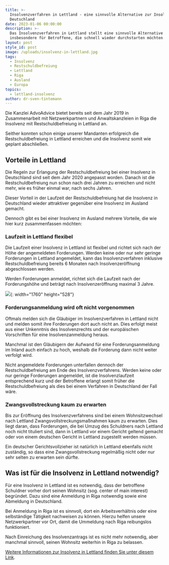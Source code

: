 ```yaml
---
title: >-
  Insolvenzverfahren in Lettland - eine sinnvolle Alternative zur Insolvenz in
  Deutschland
date: 2023-01-06 00:00:00
description: >-
  Das Insolvenzverfahren in Lettland stellt eine sinnvolle Alternative dar,
  insbesondere für Betroffene, die schnell wieder durchstarten möchten.
layout: post
style_id: post
image: /uploads/insolvenz-in-lettland.jpg
tags:
  - Insolvenz
  - Restschuldbefreiung
  - Lettland
  - Riga
  - Ausland
  - Europa
topics:
  - lettland-insolvenz
author: dr-sven-tintemann
---
```

Die Kanzlei AdvoAdvice bietet bereits seit dem Jahr 2019 in Zusammenarbeit mit Netzwerkpartnern und Anwaltskanzleien in Riga die Insolvenz mit Restschuldbefreiung in Lettland an.&nbsp;

Seither konnten schon einige unserer Mandanten erfolgreich die Restschuldbefreiung in Lettland erreichen und die Insolvenz somit wie geplant abschlie&szlig;en.&nbsp;

## Vorteile in Lettland

Die Regeln zur Erlangung der Restschuldbefreiung bei einer Insolvenz in Deutschland sind seit dem Jahr 2020 angepasst worden. Danach ist die Restschuldbefreiung nun schon nach drei Jahren zu erreichen und nicht mehr, wie es früher einmal war, nach sechs Jahren.&nbsp;

Dieser Vorteil in der Laufzeit der Restschuldbefreiung hat die Insolvenz in Deutschland wieder attraktiver gegenüber eine Insolvenz im Ausland gemacht.&nbsp;

Dennoch gibt es bei einer Insolvenz im Ausland mehrere Vorteile, die wie hier kurz zusammenfassen möchten:

### Laufzeit in Lettland flexibel

Die Laufzeit einer Insolvenz in Lettland ist flexibel und richtet sich nach der Höhe der angemeldeten Forderungen. Werden keine oder nur sehr geringe Forderungen in Lettland angemeldet, kann das Insolvenzverfahren inklusive Restschuldbefreiung bereits 6 Monaten nach Insolvenzeröffnung abgeschlossen werden.&nbsp;

Werden Forderungen anmeldet, richtet sich die Laufzeit nach der Forderungshöhe und beträgt nach Insolvenzeröffnung maximal 3 Jahre.&nbsp;

![](/uploads/lettland-graph1.png){: width="1760" height="528"}

### Forderungsanmeldung wird oft nicht vorgenommen

Oftmals melden sich die Gläubiger im Insolvenzverfahren in Lettland nicht und melden somit ihre Forderungen dort auch nicht an. Dies erfolgt meist aus einer Unkenntnis des Insolvenzrechts und der europäischen Vorschriften für eine Insolvenzanmeldung heraus.&nbsp;

Manchmal ist den Gläubigern der Aufwand für eine Forderungsanmeldung im Inland auch einfach zu hoch, weshalb die Forderung dann nicht weiter verfolgt wird.&nbsp;

Nicht angemeldete Forderungen unterfallen dennoch der Restschuldbefreiung am Ende des Insolvenzverfahrens. Werden keine oder nur geringe Forderungen angemeldet, ist die Insolvenzlaufzeit entsprechend kurz und der Betroffene erlangt somit früher die Restschuldbefreiung als dies bei einem Verfahren in Deutschland der Fall wäre.&nbsp;

### Zwangsvollstreckung kaum zu erwarten

Bis zur Eröffnung des Insolvenzverfahrens sind bei einem Wohnsitzwechsel nach Lettland Zwangsvollstreckungsma&szlig;nahmen kaum zu erwarten. Dies liegt daran, dass Forderungen, die bei Umzug des Schuldners nach Lettland noch nicht tituliert sind, dann in Lettland vor einem Gericht geltend gemacht oder von einem deutschen Gericht in Lettland zugestellt werden müssen.&nbsp;

Ein deutscher Gerichtsvollzieher ist natürlich in Lettland ebenfalls nicht zuständig, so dass eine Zwangsvollstreckung regelmä&szlig;ig nicht oder nur sehr selten zu erwarten sein dürfte.&nbsp;

## Was ist für die Insolvenz in Lettland notwendig?

Für eine Insolvenz in Lettland ist es notwendig, dass der betroffene Schuldner vorher dort seinen Wohnsitz (sog. center of main interest) begründet. Dazu sind eine Anmeldung in Riga notwendig sowie eine Abmeldung in Deutschland.&nbsp;

Bei Anmeldung in Riga ist es sinnvoll, dort ein Arbeitsverhältnis oder eine selbständige Tätigkeit nachweisen zu können. Hierzu helfen unsere Netzwerkpartner vor Ort, damit die Ummeldung nach Riga reibungslos funktioniert.&nbsp;

Nach Einreichung des Insolvenzantrags ist es nicht mehr notwendig, aber manchmal sinnvoll, seinen Wohnsitz weiterhin in Riga zu belassen.

[Weitere Informationen zur Insolvenz in Lettland finden Sie unter diesem Link](/themen/lettland-insolvenz/).&nbsp;

&nbsp;